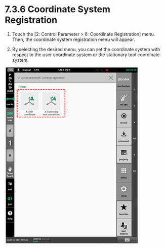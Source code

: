 # 7.3.6 Coordinate System Registration

1.	Touch the \[2: Control Parameter &gt; 6: Coordinate Registration\] menu. Then, the coordinate system registration menu will appear. 

2.	By selecting the desired menu, you can set the coordinate system with respect to the user coordinate system or the stationary tool coordinate system.

![](../../../.gitbook/assets/image%20%28401%29.png)



